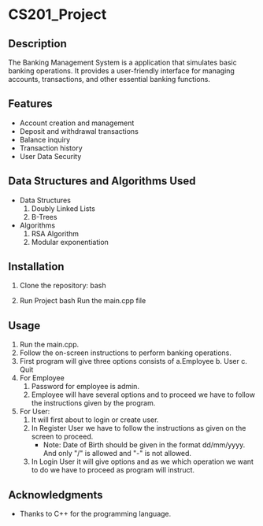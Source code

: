 # CS201_Project

## Description
The Banking Management System is a application that simulates basic banking operations. It provides a user-friendly interface for managing accounts, transactions, and other essential banking functions.

## Features
- Account creation and management
- Deposit and withdrawal transactions
- Balance inquiry
- Transaction history
- User Data Security

## Data Structures and Algorithms Used
- Data Structures
    1. Doubly Linked Lists
    2. B-Trees
- Algorithms
    1. RSA Algorithm
    2. Modular exponentiation

## Installation
1. Clone the repository:
   bash
   
2. Run Project
   bash
   Run the main.cpp file
   
## Usage
1. Run the main.cpp.
2. Follow the on-screen instructions to perform banking operations.
3. First program will give three options consists of a.Employee b. User c. Quit
4. For Employee
   1. Password for employee is admin.
   2. Employee will have several options and to proceed we have to follow the instructions given by the program.
5. For User:
   1. It will first about to login or create user.
   2. In Register User we have to follow the instructions as given on the screen to proceed.
      - Note: Date of Birth should be given in the format dd/mm/yyyy. And only "/" is allowed and "-" is not allowed.
   3. In Login User it will give options and as we which operation we want to do we have to proceed as program will instruct.


## Acknowledgments
- Thanks to C++ for the programming language.
